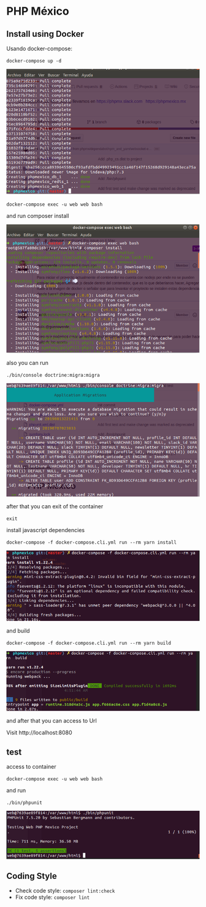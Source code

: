 # PHP México

## Install using Docker

Usando docker-compose:

`docker-compose up -d`

![docker-compose up -d](resources/docs/img/final-composer-up-d.png)

`docker-compose exec -u web web bash`

and run composer install

![composer install](resources/docs/img/composer-install.png)

also you can run 

`./bin/console doctrine:migra:migra`

![./bin/console doctrine:migra:migra](resources/docs/img/migra.png)

after that you can exit of the container 

`exit`

install javascript dependencies 

`docker-compose -f docker-compose.cli.yml run --rm yarn install`

![yarn install](resources/docs/img/yarn-install.png)

and build 

`docker-compose -f docker-compose.cli.yml run --rm yarn build`

![yarn build](resources/docs/img/yarn-build.png)

and after that you can access to Url 

Visit http://localhost:8080


## test

access to container

`docker-compose exec -u web web bash`

and run 

`./bin/phpunit`

![phpunit](resources/docs/img/phpunit.png)

## Coding Style

- Check code style: `composer lint:check`
- Fix code style: `composer lint`